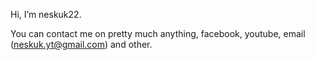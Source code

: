 Hi, I’m neskuk22.

You can contact me on pretty much anything, facebook, youtube, email (neskuk.yt@gmail.com) and other.

<!---
neskuk22/neskuk22 is a ✨ special ✨ repository because its `README.md` (this file) appears on your GitHub profile.
You can click the Preview link to take a look at your changes.
--->
